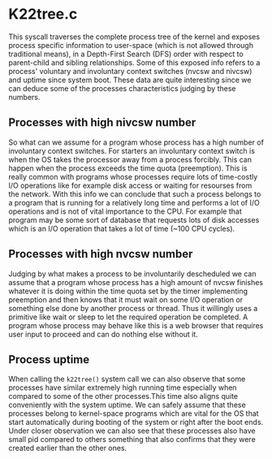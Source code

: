 # K22tree.c

This syscall traverses the complete process tree of the kernel and exposes process specific information to user-space (which is not allowed through traditional means), in a Depth-First Search (DFS) order with respect to parent-child and sibling relationships. Some of this exposed info refers to a process' voluntary and involuntary context switches (nvcsw and nivcsw) and uptime since system boot. These data are quite interesting since we can deduce some of the processes characteristics judging by these numbers.

## Processes with high nivcsw number

So what can we assume for a program whose process has a high number of involuntary context switches. For starters an involuntary context switch is when the OS takes the processor away from a process forcibly. This can happen when the process exceeds the time quota (preemption). This is really common with programs whose processes require lots of time-costly I/O operations like for example disk access or waiting for resourses from the network. With this info we can conclude that such a process belongs to a program that is running for a relatively long time and performs a lot of I/O operations and is not of vital importance to the CPU. For example that program may be some sort of database that requests lots of disk accesses which is an I/O operation that takes a lot of time (~100 CPU cycles).

## Processes with high nvcsw number

Judging by what makes a process to be involuntarily descheduled we can assume that a program whose process has a high amount of nvcsw finishes whatever it is doing within the time quota set by the timer implementing preemption and then knows that it must wait on some I/O operation or something else done by another process or thread. Thus it willingly uses a primitive like wait or sleep to let the required operation be completed. A program whose process may behave like this is a web browser that requires user input to proceed and can do nothing else without it.

## Process uptime

When calling the ``k22tree()`` system call we can also observe that some processes have similar extremely high running time especially when compared to some of the other processes.This time also aligns quite conveniently with the system uptime. We can safely assume that these processes belong to kernel-space programs which are vital for the OS that start automatically during booting of the system or right after the boot ends. Under closer observation we can also see that these processes also have small pid compared to others something that also confirms that they were created earlier than the other ones. 
